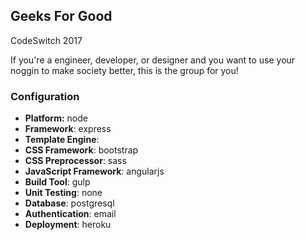 ## Geeks For Good
CodeSwitch 2017

If you're a engineer, developer, or designer and you want to use your noggin to make society better, this is the group for you!




### Configuration
- **Platform:** node
- **Framework**: express
- **Template Engine**:
- **CSS Framework**: bootstrap
- **CSS Preprocessor**: sass
- **JavaScript Framework**: angularjs
- **Build Tool**: gulp
- **Unit Testing**: none
- **Database**: postgresql
- **Authentication**: email
- **Deployment**: heroku
